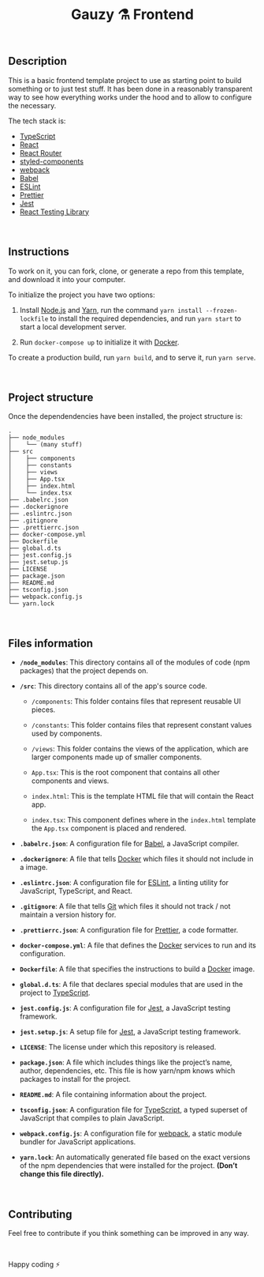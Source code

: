 <h1 align="center">
  Gauzy ⚗️ Frontend
</h1>

<br>

## Description

This is a basic frontend template project to use as starting point to build something or to just test stuff. It has been done in a reasonably transparent way to see how everything works under the hood and to allow to configure the necessary.

The tech stack is:

- [TypeScript](https://www.typescriptlang.org)
- [React](https://reactjs.org)
- [React Router](https://reacttraining.com/react-router/web)
- [styled-components](https://www.styled-components.com)
- [webpack](https://webpack.js.org)
- [Babel](https://babeljs.io)
- [ESLint](https://eslint.org)
- [Prettier](https://prettier.io)
- [Jest](https://jestjs.io)
- [React Testing Library](https://testing-library.com/docs/react-testing-library/intro)

<br>

## Instructions

To work on it, you can fork, clone, or generate a repo from this template, and download it into your computer.

To initialize the project you have two options:

1. Install [Node.js](https://nodejs.org) and [Yarn](https://classic.yarnpkg.com), run the command `yarn install --frozen-lockfile` to install the required dependencies, and run `yarn start` to start a local development server.

2. Run `docker-compose up` to initialize it with [Docker](https://www.docker.com/).

To create a production build, run `yarn build`, and to serve it, run `yarn serve`.

<br>

## Project structure

Once the dependendencies have been installed, the project structure is:

    .
    ├── node_modules
    │    └── (many stuff)
    ├── src
    │    ├── components
    │    ├── constants
    │    ├── views
    │    ├── App.tsx
    │    ├── index.html
    │    └── index.tsx
    ├── .babelrc.json
    ├── .dockerignore
    ├── .eslintrc.json
    ├── .gitignore
    ├── .prettierrc.json
    ├── docker-compose.yml
    ├── Dockerfile
    ├── global.d.ts
    ├── jest.config.js
    ├── jest.setup.js
    ├── LICENSE
    ├── package.json
    ├── README.md
    ├── tsconfig.json
    ├── webpack.config.js
    └── yarn.lock

<br>

## Files information

- **`/node_modules`**: This directory contains all of the modules of code (npm packages) that the project depends on.

- **`/src`**: This directory contains all of the app's source code.

  - `/components`: This folder contains files that represent reusable UI pieces.

  - `/constants`: This folder contains files that represent constant values used by components.

  - `/views`: This folder contains the views of the application, which are larger components made up of smaller components.

  - `App.tsx`: This is the root component that contains all other components and views.

  - `index.html`: This is the template HTML file that will contain the React app.

  - `index.tsx`: This component defines where in the `index.html` template the `App.tsx` component is placed and rendered.

- **`.babelrc.json`**: A configuration file for [Babel](https://babeljs.io), a JavaScript compiler.

- **`.dockerignore`**: A file that tells [Docker](https://www.docker.com/) which files it should not include in a image.

- **`.eslintrc.json`**: A configuration file for [ESLint](https://eslint.org), a linting utility for JavaScript, TypeScript, and React.

- **`.gitignore`**: A file that tells [Git](https://git-scm.com) which files it should not track / not maintain a version history for.

- **`.prettierrc.json`**: A configuration file for [Prettier](https://prettier.io), a code formatter.

- **`docker-compose.yml`**: A file that defines the [Docker](https://www.docker.com/) services to run and its configuration.

* **`Dockerfile`**: A file that specifies the instructions to build a [Docker](https://www.docker.com/) image.

- **`global.d.ts`**: A file that declares special modules that are used in the project to [TypeScript](https://www.typescriptlang.org).

- **`jest.config.js`**: A configuration file for [Jest](https://jestjs.io), a JavaScript testing framework.

- **`jest.setup.js`**: A setup file for [Jest](https://jestjs.io), a JavaScript testing framework.

- **`LICENSE`**: The license under which this repository is released.

- **`package.json`**: A file which includes things like the project’s name, author, dependencies, etc. This file is how yarn/npm knows which packages to install for the project.

- **`README.md`**: A file containing information about the project.

- **`tsconfig.json`**: A configuration file for [TypeScript](https://www.typescriptlang.org), a typed superset of JavaScript that compiles to plain JavaScript.

- **`webpack.config.js`**: A configuration file for [webpack](https://webpack.js.org), a static module bundler for JavaScript applications.

- **`yarn.lock`**: An automatically generated file based on the exact versions of the npm dependencies that were installed for the project. **(Don’t change this file directly).**

<br>

## Contributing

Feel free to contribute if you think something can be improved in any way.

<br>

Happy coding ⚡
